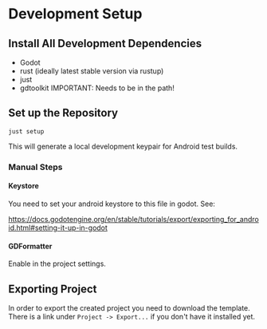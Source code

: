 # Development Setup

## Install All Development Dependencies

- Godot
- rust (ideally latest stable version via rustup)
- just
- gdtoolkit
  IMPORTANT: Needs to be in the path!

## Set up the Repository

```
just setup
```

This will generate a local development keypair for Android test builds.


### Manual Steps


#### Keystore
You need to set your android keystore to this file in godot.
See: 

https://docs.godotengine.org/en/stable/tutorials/export/exporting_for_android.html#setting-it-up-in-godot

#### GDFormatter

Enable in the project settings.


## Exporting Project

In order to export the created project you need to download the template. There is a link under `Project -> Export...` if you don't have it installed yet.

